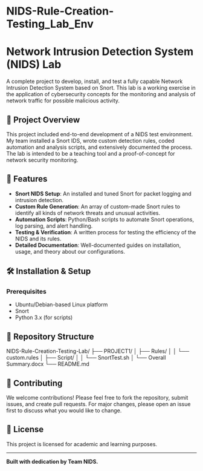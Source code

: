# NIDS-Rule-Creation-Testing_Lab_Env

# Network Intrusion Detection System (NIDS) Lab

A complete project to develop, install, and test a fully capable Network Intrusion Detection System based on Snort. This lab is a working exercise in the application of cybersecurity concepts for the monitoring and analysis of network traffic for possible malicious activity.

## 📖 Project Overview

This project included end-to-end development of a NIDS test environment. My team installed a Snort IDS, wrote custom detection rules, coded automation and analysis scripts, and extensively documented the process. The lab is intended to be a teaching tool and a proof-of-concept for network security monitoring.

## 🚀 Features

- **Snort NIDS Setup**: An installed and tuned Snort for packet logging and intrusion detection.
- **Custom Rule Generation**: An array of custom-made Snort rules to identify all kinds of network threats and unusual activities.
- **Automation Scripts**: Python/Bash scripts to automate Snort operations, log parsing, and alert handling.
- **Testing & Verification**: A written process for testing the efficiency of the NIDS and its rules.
- **Detailed Documentation**: Well-documented guides on installation, usage, and theory about our configurations.



## 🛠️ Installation & Setup

### Prerequisites
- Ubuntu/Debian-based Linux platform
- Snort
- Python 3.x (for scripts)

## 📁 Repository Structure
NIDS-Rule-Creation-Testing-Lab/
├── PROJECT1/
│ ├── Rules/
│ │ └── custom.rules
│ ├── Script/
│ │ └── SnortTest.sh
│ └── Overall Summary.docx
└── README.md

## 🤝 Contributing

We welcome contributions! Please feel free to fork the repository, submit issues, and create pull requests. For major changes, please open an issue first to discuss what you would like to change.

## 📄 License

This project is licensed for academic and learning purposes.

---

**Built with dedication by Team NIDS.**
